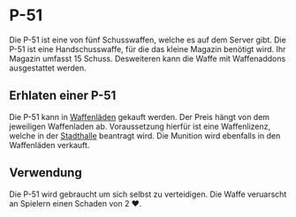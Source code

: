 # P-51
Die P-51 ist eine von fünf Schusswaffen, welche es auf dem Server gibt.
Die P-51 ist eine Handschusswaffe, für die das kleine Magazin benötigt wird. Ihr Magazin umfasst 15 Schuss. Desweiteren kann die Waffe mit Waffenaddons ausgestattet werden.

## Erhlaten einer P-51
Die P-51 kann in [Waffenläden](../../biz/waffenladen.md) gekauft werden. Der Preis hängt von dem jeweiligen Waffenladen ab. Voraussetzung hierfür ist eine Waffenlizenz, welche in der [Stadthalle](../../pages/gebäude/stadthalle.md) beantragt wird. Die Munition wird ebenfalls in den Waffenläden verkauft.

## Verwendung
Die P-51 wird gebraucht um sich selbst zu verteidigen. Die Waffe veruarscht an Spielern einen Schaden von 2 ❤️.
